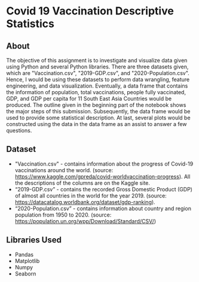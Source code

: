 # Covid 19 Vaccination Descriptive Statistics

## About 
The objective of this assignment is to investigate and visualize data given using Python and several Python libraries. There are three datasets given, which are "Vaccination.csv", "2019-GDP.csv", and "2020-Population.csv". Hence, I would be using these datasets to perform data wrangling, feature engineering, and data visualization. Eventually, a data frame that contains the information of population, total vaccinations, people fully vaccinated, GDP, and GDP per capita for 11 South East Asia Countries would be produced. The outline given in the beginning part of the notebook shows the major steps of this submission. Subsequently, the data frame would be used to provide some statistical description. At last, several plots would be constructed using the data in the data frame as an assist to answer a few questions.

## Dataset
* "Vaccination.csv" -  contains information about the progress of Covid-19 vaccinations around the world. (source: https://www.kaggle.com/gpreda/covid-worldvaccination-progress). All the descriptions of the columns are on the Kaggle site.
* “2019-GDP.csv” - contains the recorded Gross Domestic Product (GDP) of almost all countries in the world for the year 2019. (source: https://datacatalog.worldbank.org/dataset/gdp-ranking).
* “2020-Population.csv” - contains information about country and region population from 1950 to 2020. (source: https://population.un.org/wpp/Download/Standard/CSV/)

## Libraries Used
- Pandas
- Matplotlib
- Numpy
- Seaborn 